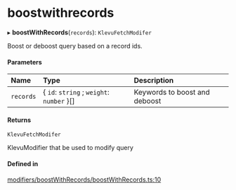 # boostwithrecords
      
▸ **boostWithRecords**(`records`): `KlevuFetchModifer`

Boost or deboost query based on a record ids.

#### Parameters

| Name | Type | Description |
| :------ | :------ | :------ |
| `records` | { `id`: `string` ; `weight`: `number`  }[] | Keywords to boost and deboost |

#### Returns

`KlevuFetchModifer`

KlevuModifier that be used to modify query

#### Defined in

[modifiers/boostWithRecords/boostWithRecords.ts:10](https://github.com/klevultd/frontend-sdk/blob/1b37b18/packages/klevu-core/src/modifiers/boostWithRecords/boostWithRecords.ts#L10)

